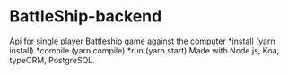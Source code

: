 # BattleShip-backend
Api for single player Battleship game against the computer 
*install (yarn install)
*compile (yarn compile)
*run (yarn start)
Made with Node.js, Koa, typeORM, PostgreSQL.

